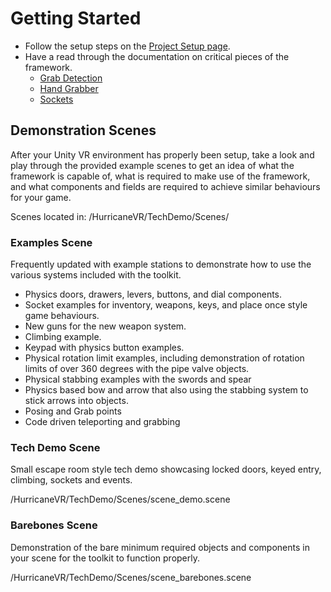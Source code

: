 # Getting Started

- Follow the setup steps on the [Project Setup page](setup.md#project-and-packages-setup).
- Have a read through the documentation on critical pieces of the framework. 
    - [Grab Detection](detection.md#grab-systems)
    - [Hand Grabber](hands.md#hand-grabber)
    - [Sockets](sockets.md#sockets)

## Demonstration Scenes

After your Unity VR environment has properly been setup, take a look and play through the provided example scenes to get an idea of what the framework is capable of,  what is required to make use of the framework, and what components and fields are required to achieve similar behaviours for your game.

Scenes located in: /HurricaneVR/TechDemo/Scenes/

### Examples Scene

Frequently updated with example stations to demonstrate how to use the various systems included with the toolkit.

- Physics doors, drawers, levers, buttons, and dial components.
- Socket examples for inventory, weapons, keys, and place once style game behaviours.
- New guns for the new weapon system.
- Climbing example.
- Keypad with physics button examples.
- Physical rotation limit examples, including demonstration of rotation limits of over 360 degrees with the pipe valve objects.
- Physical stabbing examples with the swords and spear
- Physics based bow and arrow that also using the stabbing system to stick arrows into objects.
- Posing and Grab points
- Code driven teleporting and grabbing

### Tech Demo Scene

Small escape room style tech demo showcasing locked doors, keyed entry, climbing, sockets and events.

/HurricaneVR/TechDemo/Scenes/scene_demo.scene

### Barebones Scene

Demonstration of the bare minimum required objects and components in your scene for the toolkit to function properly.

/HurricaneVR/TechDemo/Scenes/scene_barebones.scene

